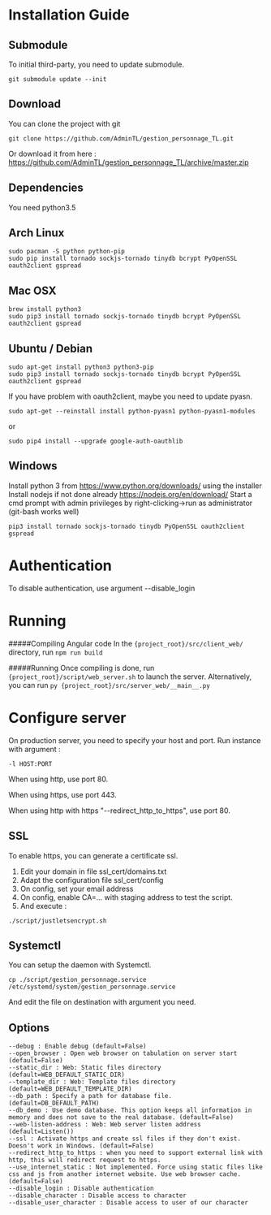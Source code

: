 Installation Guide
==================
Submodule
---------
To initial third-party, you need to update submodule.
```{r, engine='bash'}
git submodule update --init
```

Download
--------
You can clone the project with git
```{r, engine='bash', count_lines}
git clone https://github.com/AdminTL/gestion_personnage_TL.git
```

Or download it from here : https://github.com/AdminTL/gestion_personnage_TL/archive/master.zip

Dependencies
------------
You need python3.5

Arch Linux
------
```{r, engine='bash', count_lines}
sudo pacman -S python python-pip
sudo pip install tornado sockjs-tornado tinydb bcrypt PyOpenSSL oauth2client gspread
```

Mac OSX
-------
```{r, engine='bash', count_lines}
brew install python3
sudo pip3 install tornado sockjs-tornado tinydb bcrypt PyOpenSSL oauth2client gspread
```

Ubuntu / Debian
---------------
```{r, engine='bash', count_lines}
sudo apt-get install python3 python3-pip
sudo pip3 install tornado sockjs-tornado tinydb bcrypt PyOpenSSL oauth2client gspread
```

If you have problem with oauth2client, maybe you need to update pyasn.
```{r, engine='bash', count_lines}
sudo apt-get --reinstall install python-pyasn1 python-pyasn1-modules
```
or
```{r, engine='bash', count_lines}
sudo pip4 install --upgrade google-auth-oauthlib
```

Windows
-------
Install python 3 from https://www.python.org/downloads/ using the installer
Install nodejs if not done already https://nodejs.org/en/download/
Start a cmd prompt with admin privileges by right-clicking->run as administrator (git-bash works well)
```
pip3 install tornado sockjs-tornado tinydb PyOpenSSL oauth2client gspread
```

Authentication
==============
To disable authentication, use argument --disable_login

Running
=======
#####Compiling Angular code
In the `{project_root}/src/client_web/` directory, run `npm run build`

#####Running
Once compiling is done, run `{project_root}/script/web_server.sh` to launch the server.
Alternatively, you can run `py {project_root}/src/server_web/__main__.py`

Configure server
================
On production server, you need to specify your host and port. Run instance with argument :
```
-l HOST:PORT
```
When using http, use port 80.

When using https, use port 443.

When using http with https "--redirect_http_to_https", use port 80.

SSL
---
To enable https, you can generate a certificate ssl.
1. Edit your domain in file ssl_cert/domains.txt
1. Adapt the configuration file ssl_cert/config
1. On config, set your email address
1. On config, enable CA=... with staging address to test the script.
1. And execute : 
```
./script/justletsencrypt.sh
```

Systemctl
---------
You can setup the daemon with Systemctl.

```
cp ./script/gestion_personnage.service /etc/systemd/system/gestion_personnage.service
```

And edit the file on destination with argument you need.

Options
-------
```
--debug : Enable debug (default=False)
--open_browser : Open web browser on tabulation on server start (default=False)
--static_dir : Web: Static files directory (default=WEB_DEFAULT_STATIC_DIR)
--template_dir : Web: Template files directory (default=WEB_DEFAULT_TEMPLATE_DIR)
--db_path : Specify a path for database file. (default=DB_DEFAULT_PATH)
--db_demo : Use demo database. This option keeps all information in memory and does not save to the real database. (default=False)
--web-listen-address : Web: Web server listen address (default=Listen())
--ssl : Activate https and create ssl files if they don't exist. Doesn't work in Windows. (default=False)
--redirect_http_to_https : when you need to support external link with http, this will redirect request to https.
--use_internet_static : Not implemented. Force using static files like css and js from another internet website. Use web browser cache. (default=False)
--disable_login : Disable authentication
--disable_character : Disable access to character
--disable_user_character : Disable access to user of our character
```
